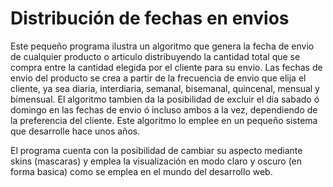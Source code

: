 # Distribución de fechas en envios

Este pequeño programa ilustra un algoritmo que genera la fecha de envio de cualquier producto o articulo distribuyendo la cantidad total que se compra entre la cantidad elegida por el cliente para su envio. Las fechas de envio del producto se crea a partir de la frecuencia de envio que elija el cliente, ya sea diaria, interdiaria, semanal, bisemanal, quincenal, mensual y bimensual. El algoritmo tambien da la posibilidad de excluir el dia sabado ó domingo en las fechas de envio ó incluso ambos a la vez, dependiendo de la preferencia del cliente. Este algoritmo lo emplee en un pequeño sistema que desarrolle hace unos años. 

El programa cuenta con la posibilidad de cambiar su aspecto mediante skins (mascaras) y emplea la visualización en modo claro y oscuro (en forma basica) como se emplea en el mundo del desarrollo web.

